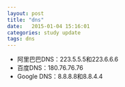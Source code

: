 ```yaml
---
layout: post
title: "dns"
date:   2015-01-04 15:16:01
categories: study update
tags: dns
---
```


+ 阿里巴巴DNS：223.5.5.5和223.6.6.6
+ 百度DNS：180.76.76.76
+ Google DNS：8.8.8.8和8.8.4.4